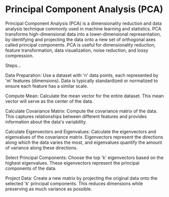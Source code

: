 # Principal Component Analysis (PCA)

Principal Component Analysis (PCA) is a dimensionality reduction and data analysis technique commonly used in machine learning and statistics. PCA transforms high-dimensional data into a lower-dimensional representation, by identifying and projecting the data onto a new set of orthogonal axes called principal components. PCA is useful for dimensionality reduction, feature transformation, data visualization, noise reduction, and lossy compression.

Steps…

Data Preparation: Use a dataset with 'n' data points, each represented by 'm' features (dimensions). Data is typically standardized or normalized to ensure each feature has a similar scale.

Compute Mean: Calculate the mean vector for the entire dataset. This mean vector will serve as the center of the data.

Calculate Covariance Matrix: Compute the covariance matrix of the data. This captures relationships between different features and provides information about the data's variability.

Calculate Eigenvectors and Eigenvalues: Calculate the eigenvectors and eigenvalues of the covariance matrix. Eigenvectors represent the directions along which the data varies the most, and eigenvalues quantify the amount of variance along these directions.

Select Principal Components: Choose the top 'k' eigenvectors based on the highest eigenvalues. These eigenvectors represent the principal components of the data.

Project Data: Create a new matrix by projecting the original data onto the selected 'k' principal components. This reduces dimensions while preserving as much variance as possible.

